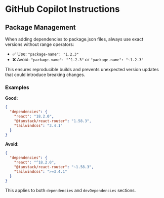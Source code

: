 # GitHub Copilot Instructions

## Package Management

When adding dependencies to package.json files, always use exact versions without range operators:

- ✅ Use: `"package-name": "1.2.3"`
- ❌ Avoid: `"package-name": "^1.2.3"` or `"package-name": "~1.2.3"`

This ensures reproducible builds and prevents unexpected version updates that could introduce breaking changes.

### Examples

**Good:**
```json
{
  "dependencies": {
    "react": "18.2.0",
    "@tanstack/react-router": "1.58.3",
    "tailwindcss": "3.4.1"
  }
}
```

**Avoid:**
```json
{
  "dependencies": {
    "react": "^18.2.0",
    "@tanstack/react-router": "~1.58.3",
    "tailwindcss": ">=3.4.1"
  }
}
```

This applies to both `dependencies` and `devDependencies` sections.
